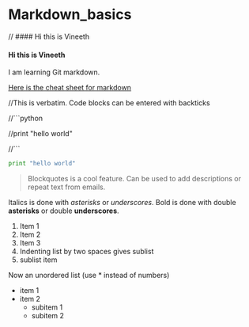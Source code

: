 Markdown_basics
===============
// #### Hi this is Vineeth
#### Hi this is Vineeth
I am learning Git markdown.


[Here is the cheat sheet for markdown](https://github.com/adam-p/markdown-here/wiki/Markdown-Cheatsheet)

//This is verbatim. Code blocks can be entered with backticks

//```python

//print "hello world"

//```

```python
print "hello world"
```

> Blockquotes is a cool feature. Can be used to add descriptions or 
> repeat text from emails.

Italics is done with *asterisks* or _underscores_.
Bold is done with double **asterisks** or double __underscores__.

1. Item 1
2. Item 2
3. Item 3
  1. Indenting list by two spaces gives sublist
  2. sublist item

Now an unordered list (use * instead of numbers)
* item 1
* item 2
  * subitem 1
  * subitem 2

